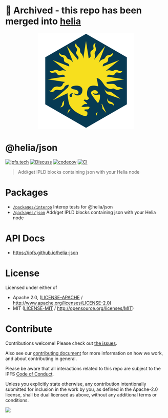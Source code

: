 # 📁 Archived - this repo has been merged into [helia](https://github.com/ipfs/helia/tree/main/packages/json)

<p align="center">
  <a href="https://github.com/ipfs/helia" title="Helia">
    <img src="https://raw.githubusercontent.com/ipfs/helia/main/assets/helia.png" alt="Helia logo" width="300" />
  </a>
</p>

# @helia/json

[![ipfs.tech](https://img.shields.io/badge/project-IPFS-blue.svg?style=flat-square)](https://ipfs.tech)
[![Discuss](https://img.shields.io/discourse/https/discuss.ipfs.tech/posts.svg?style=flat-square)](https://discuss.ipfs.tech)
[![codecov](https://img.shields.io/codecov/c/github/ipfs/helia-json.svg?style=flat-square)](https://codecov.io/gh/ipfs/helia-json)
[![CI](https://img.shields.io/github/actions/workflow/status/ipfs/helia-json/js-test-and-release.yml?branch=main\&style=flat-square)](https://github.com/ipfs/helia-json/actions/workflows/js-test-and-release.yml?query=branch%3Amain)

> Add/get IPLD blocks containing json with your Helia node

# Packages

- [`/packages/interop`](./packages/interop) Interop tests for @helia/json
- [`/packages/json`](./packages/json) Add/get IPLD blocks containing json with your Helia node

# API Docs

- <https://ipfs.github.io/helia-json>

# License

Licensed under either of

- Apache 2.0, ([LICENSE-APACHE](LICENSE-APACHE) / <http://www.apache.org/licenses/LICENSE-2.0>)
- MIT ([LICENSE-MIT](LICENSE-MIT) / <http://opensource.org/licenses/MIT>)

# Contribute

Contributions welcome! Please check out [the issues](https://github.com/ipfs/helia-json/issues).

Also see our [contributing document](https://github.com/ipfs/community/blob/master/CONTRIBUTING_JS.md) for more information on how we work, and about contributing in general.

Please be aware that all interactions related to this repo are subject to the IPFS [Code of Conduct](https://github.com/ipfs/community/blob/master/code-of-conduct.md).

Unless you explicitly state otherwise, any contribution intentionally submitted for inclusion in the work by you, as defined in the Apache-2.0 license, shall be dual licensed as above, without any additional terms or conditions.

[![](https://cdn.rawgit.com/jbenet/contribute-ipfs-gif/master/img/contribute.gif)](https://github.com/ipfs/community/blob/master/CONTRIBUTING.md)
